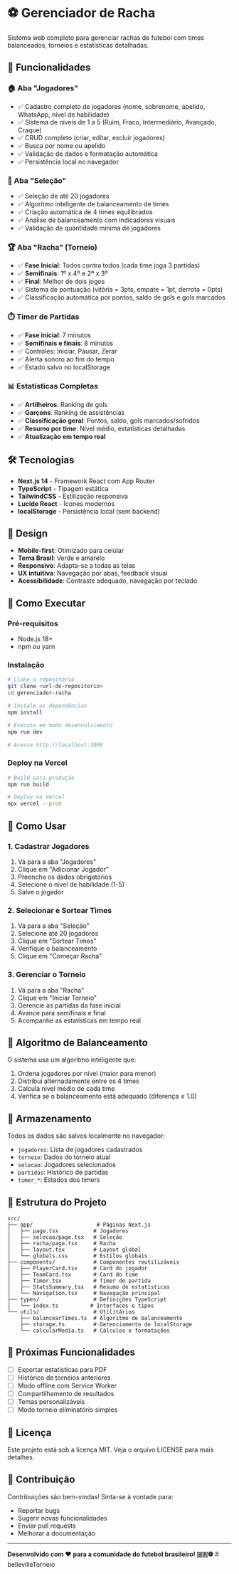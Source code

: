 # ⚽ Gerenciador de Racha

Sistema web completo para gerenciar rachas de futebol com times balanceados, torneios e estatísticas detalhadas.

## 🚀 Funcionalidades

### 🏠 Aba "Jogadores"
- ✅ Cadastro completo de jogadores (nome, sobrenome, apelido, WhatsApp, nível de habilidade)
- ✅ Sistema de níveis de 1 a 5 (Ruim, Fraco, Intermediário, Avançado, Craque)
- ✅ CRUD completo (criar, editar, excluir jogadores)
- ✅ Busca por nome ou apelido
- ✅ Validação de dados e formatação automática
- ✅ Persistência local no navegador

### 🧩 Aba "Seleção"
- ✅ Seleção de até 20 jogadores
- ✅ Algoritmo inteligente de balanceamento de times
- ✅ Criação automática de 4 times equilibrados
- ✅ Análise de balanceamento com indicadores visuais
- ✅ Validação de quantidade mínima de jogadores

### 🏆 Aba "Racha" (Torneio)
- ✅ **Fase Inicial**: Todos contra todos (cada time joga 3 partidas)
- ✅ **Semifinais**: 1º x 4º e 2º x 3º
- ✅ **Final**: Melhor de dois jogos
- ✅ Sistema de pontuação (vitória = 3pts, empate = 1pt, derrota = 0pts)
- ✅ Classificação automática por pontos, saldo de gols e gols marcados

### ⏱️ Timer de Partidas
- ✅ **Fase inicial**: 7 minutos
- ✅ **Semifinais e finais**: 8 minutos
- ✅ Controles: Iniciar, Pausar, Zerar
- ✅ Alerta sonoro ao fim do tempo
- ✅ Estado salvo no localStorage

### 📊 Estatísticas Completas
- ✅ **Artilheiros**: Ranking de gols
- ✅ **Garçons**: Ranking de assistências
- ✅ **Classificação geral**: Pontos, saldo, gols marcados/sofridos
- ✅ **Resumo por time**: Nível médio, estatísticas detalhadas
- ✅ **Atualização em tempo real**

## 🛠️ Tecnologias

- **Next.js 14** - Framework React com App Router
- **TypeScript** - Tipagem estática
- **TailwindCSS** - Estilização responsiva
- **Lucide React** - Ícones modernos
- **localStorage** - Persistência local (sem backend)

## 🎨 Design

- **Mobile-first**: Otimizado para celular
- **Tema Brasil**: Verde e amarelo
- **Responsivo**: Adapta-se a todas as telas
- **UX intuitiva**: Navegação por abas, feedback visual
- **Acessibilidade**: Contraste adequado, navegação por teclado

## 🚀 Como Executar

### Pré-requisitos
- Node.js 18+ 
- npm ou yarn

### Instalação
```bash
# Clone o repositório
git clone <url-do-repositorio>
cd gerenciador-racha

# Instale as dependências
npm install

# Execute em modo desenvolvimento
npm run dev

# Acesse http://localhost:3000
```

### Deploy na Vercel
```bash
# Build para produção
npm run build

# Deploy na Vercel
npx vercel --prod
```

## 📱 Como Usar

### 1. Cadastrar Jogadores
1. Vá para a aba "Jogadores"
2. Clique em "Adicionar Jogador"
3. Preencha os dados obrigatórios
4. Selecione o nível de habilidade (1-5)
5. Salve o jogador

### 2. Selecionar e Sortear Times
1. Vá para a aba "Seleção"
2. Selecione até 20 jogadores
3. Clique em "Sortear Times"
4. Verifique o balanceamento
5. Clique em "Começar Racha"

### 3. Gerenciar o Torneio
1. Vá para a aba "Racha"
2. Clique em "Iniciar Torneio"
3. Gerencie as partidas da fase inicial
4. Avance para semifinais e final
5. Acompanhe as estatísticas em tempo real

## 🧮 Algoritmo de Balanceamento

O sistema usa um algoritmo inteligente que:
1. Ordena jogadores por nível (maior para menor)
2. Distribui alternadamente entre os 4 times
3. Calcula nível médio de cada time
4. Verifica se o balanceamento está adequado (diferença ≤ 1.0)

## 💾 Armazenamento

Todos os dados são salvos localmente no navegador:
- `jogadores`: Lista de jogadores cadastrados
- `torneio`: Dados do torneio atual
- `selecao`: Jogadores selecionados
- `partidas`: Histórico de partidas
- `timer_*`: Estados dos timers

## 🔧 Estrutura do Projeto

```
src/
├── app/                    # Páginas Next.js
│   ├── page.tsx           # Jogadores
│   ├── selecao/page.tsx   # Seleção
│   ├── racha/page.tsx     # Racha
│   ├── layout.tsx         # Layout global
│   └── globals.css        # Estilos globais
├── components/            # Componentes reutilizáveis
│   ├── PlayerCard.tsx     # Card do jogador
│   ├── TeamCard.tsx       # Card do time
│   ├── Timer.tsx          # Timer de partida
│   ├── StatsSummary.tsx   # Resumo de estatísticas
│   └── Navigation.tsx     # Navegação principal
├── types/                 # Definições TypeScript
│   └── index.ts          # Interfaces e tipos
└── utils/                 # Utilitários
    ├── balancearTimes.ts  # Algoritmo de balanceamento
    ├── storage.ts         # Gerenciamento do localStorage
    └── calcularMedia.ts   # Cálculos e formatações
```

## 🎯 Próximas Funcionalidades

- [ ] Exportar estatísticas para PDF
- [ ] Histórico de torneios anteriores
- [ ] Modo offline com Service Worker
- [ ] Compartilhamento de resultados
- [ ] Temas personalizáveis
- [ ] Modo torneio eliminatório simples

## 📄 Licença

Este projeto está sob a licença MIT. Veja o arquivo LICENSE para mais detalhes.

## 🤝 Contribuição

Contribuições são bem-vindas! Sinta-se à vontade para:
- Reportar bugs
- Sugerir novas funcionalidades
- Enviar pull requests
- Melhorar a documentação

---

**Desenvolvido com ❤️ para a comunidade do futebol brasileiro! 🇧🇷⚽**
#   b e l l e v i l l e T o r n e i o  
 